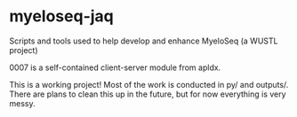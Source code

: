 # myeloseq-jaq
Scripts and tools used to help develop and enhance MyeloSeq (a WUSTL project)

0007 is a self-contained client-server module from apldx.

This is a working project! Most of the work is conducted in py/ and outputs/. There are plans to clean this up in the future, but for now everything is very messy.